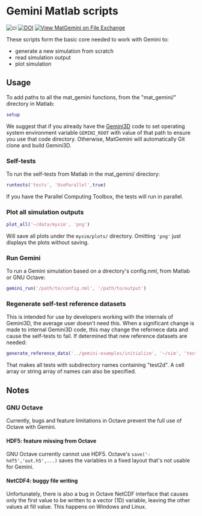 # Gemini Matlab scripts

![ci](https://github.com/gemini3d/mat_gemini/workflows/ci/badge.svg)
[![DOI](https://zenodo.org/badge/246748210.svg)](https://zenodo.org/badge/latestdoi/246748210)
[![View MatGemini on File Exchange](https://www.mathworks.com/matlabcentral/images/matlab-file-exchange.svg)](https://www.mathworks.com/matlabcentral/fileexchange/78676-matgemini)


These scripts form the basic core needed to work with Gemini to:

* generate a new simulation from scratch
* read simulation output
* plot simulation

## Usage

To add paths to all the mat_gemini functions, from the "mat_gemini/" directory in Matlab:

```matlab
setup
```

We suggest that if you already have the
[Gemini3D](https://github.com/gemini3d/gemini3d.git)
code to set operating system environment variable `GEMINI_ROOT` with value of that path to ensure you use that code directory.
Otherwise, MatGemini will automatically Git clone and build Gemini3D.

### Self-tests

To run the self-tests from Matlab in the mat_gemini/ directory:

```matlab
runtests('tests', 'UseParallel',true)
```

If you have the Parallel Computing Toolbox, the tests will run in parallel.

### Plot all simulation outputs

```matlab
plot_all('~/data/mysim', 'png')
```

Will save all plots under the `mysim/plots/` directory. Omitting `'png'` just displays the plots without saving.

### Run Gemini

To run a Gemini simulation based on a directory's config.nml, from Matlab or GNU Octave:

```matlab
gemini_run('/path/to/config.nml', '/path/to/output')
```

### Regenerate self-test reference datasets

This is intended for use by developers working with the internals of Gemini3D, the average user doesn't need this.
When a significant change is made to internal Gemini3D code, this may change the refernece data and cause the self-tests to fail.
If determined that new reference datasets are needed:

```matlab
generate_reference_data('../gemini-examples/initialize', '~/sim', 'test2d')
```

That makes all tests with subdirectory names containing "test2d".
A cell array or string array of names can also be specified.

## Notes

### GNU Octave

Currently, bugs and feature limitations in Octave prevent the full use of Octave with Gemini.

#### HDF5: feature missing from Octave

GNU Octave currently cannot use HDF5.
Octave's `save('-hdf5','out.h5',...)` saves the variables in a fixed layout that's not usable for Gemini.

#### NetCDF4: buggy file writing

Unfortunately, there is also a bug in Octave NetCDF interface that causes only the first value to be written to a vector (1D) variable, leaving the other values at fill value.
This happens on Windows and Linux.
